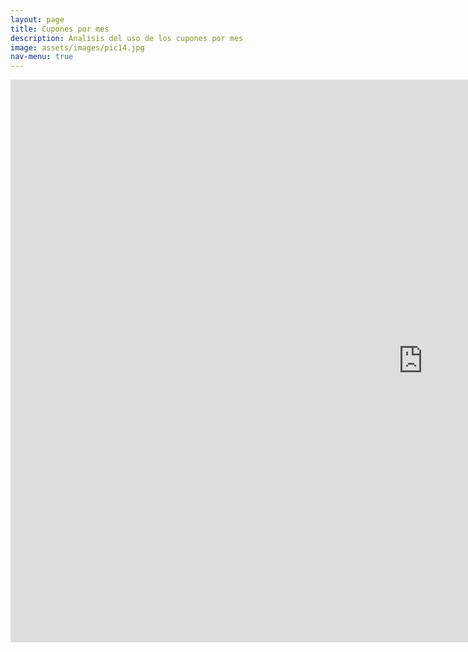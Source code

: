 ```yaml
---
layout: page
title: Cupones por mes
description: Analisis del uso de los cupones por mes
image: assets/images/pic14.jpg
nav-menu: true
---
```


<section id="one" class="row center-xs">
<iframe width="1320px" height="900px" style="border:none;" src="https://public.tableau.com/views/demo_posta_cupones_de_un_mes/CuponesMesActual?:showVizHome=no&:embed=true" name="iframe_a"></iframe>
</section>
